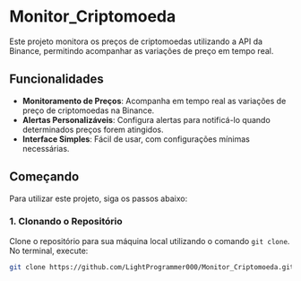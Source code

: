 # Monitor_Criptomoeda

Este projeto monitora os preços de criptomoedas utilizando a API da Binance, permitindo acompanhar as variações de preço em tempo real.

## Funcionalidades

- **Monitoramento de Preços**: Acompanha em tempo real as variações de preço de criptomoedas na Binance.
- **Alertas Personalizáveis**: Configura alertas para notificá-lo quando determinados preços forem atingidos.
- **Interface Simples**: Fácil de usar, com configurações mínimas necessárias.

## Começando

Para utilizar este projeto, siga os passos abaixo:

### 1. Clonando o Repositório

Clone o repositório para sua máquina local utilizando o comando `git clone`. No terminal, execute:

```bash
git clone https://github.com/LightProgrammer000/Monitor_Criptomoeda.git
